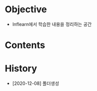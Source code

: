   Objective
=====

  * Inflearn에서 학습한 내용을 정리하는 공간
  

  Contents
=====

  History
=====

  * [2020-12-08] 폴더생성
